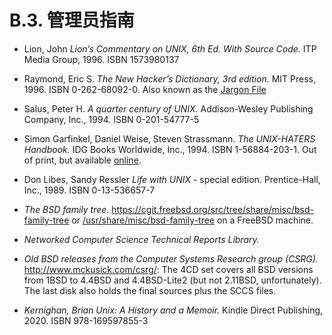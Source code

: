 # B.3. 管理员指南

 - Lion, John *Lion’s Commentary on UNIX, 6th Ed. With Source Code.* ITP Media Group, 1996. ISBN 1573980137

 - Raymond, Eric S. *The New Hacker’s Dictionary, 3rd edition.* MIT Press, 1996. ISBN 0-262-68092-0. Also known as the [Jargon File](http://www.catb.org/~esr/jargon/html/index.html)

 - Salus, Peter H. *A quarter century of UNIX.* Addison-Wesley Publishing Company, Inc., 1994. ISBN 0-201-54777-5

 - Simon Garfinkel, Daniel Weise, Steven Strassmann. *The UNIX-HATERS Handbook.* IDG Books Worldwide, Inc., 1994. ISBN 1-56884-203-1. Out of print, but available [online](http://www.simson.net/ref/ugh.pdf).

 - Don Libes, Sandy Ressler *Life with UNIX* - special edition. Prentice-Hall, Inc., 1989. ISBN 0-13-536657-7

 - *The BSD family tree.* <https://cgit.freebsd.org/src/tree/share/misc/bsd-family-tree> or [/usr/share/misc/bsd-family-tree](https://cgit.freebsd.org/src/tree/usr/share/misc/bsd-family-tree) on a FreeBSD machine.

 - *Networked Computer Science Technical Reports Library.*

 - *Old BSD releases from the Computer Systems Research group (CSRG).* <http://www.mckusick.com/csrg/>: The 4CD set covers all BSD versions from 1BSD to 4.4BSD and 4.4BSD-Lite2 (but not 2.11BSD, unfortunately). The last disk also holds the final sources plus the SCCS files.

 - *Kernighan, Brian Unix: A History and a Memoir.* Kindle Direct Publishing, 2020. ISBN 978-169597855-3
